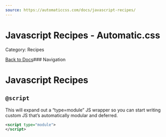 ```yaml
---
source: https://automaticcss.com/docs/javascript-recipes/
---
```


# Javascript Recipes - Automatic.css

Category: Recipes

[Back to Docs](https://automaticcss.com/docs)### Navigation

# Javascript Recipes

## `@script`

This will expand out a “type=module” JS wrapper so you can start writing custom JS that’s automatically modular and deferred.

```xml
<script type="module">
</script>
```

